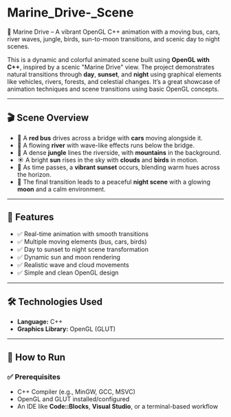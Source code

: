 # Marine_Drive-_Scene
🌉 Marine Drive – A vibrant OpenGL C++ animation with a moving bus, cars, river waves, jungle, birds, sun-to-moon transitions, and scenic day to night scenes.


This is a dynamic and colorful animated scene built using **OpenGL with C++**, inspired by a scenic "Marine Drive" view. The project demonstrates natural transitions through **day**, **sunset**, and **night** using graphical elements like vehicles, rivers, forests, and celestial changes. It’s a great showcase of animation techniques and scene transitions using basic OpenGL concepts.

---

## 🎬 Scene Overview

- 🚗 A **red bus** drives across a bridge with **cars** moving alongside it.
- 🌊 A flowing **river** with wave-like effects runs below the bridge.
- 🌲 A dense **jungle** lines the riverside, with **mountains** in the background.
- ☀️ A bright **sun** rises in the sky with **clouds** and **birds** in motion.
- 🌇 As time passes, a **vibrant sunset** occurs, blending warm hues across the horizon.
- 🌙 The final transition leads to a peaceful **night scene** with a glowing **moon** and a calm environment.

---

## 🎨 Features

- ✅ Real-time animation with smooth transitions
- ✅ Multiple moving elements (bus, cars, birds)
- ✅ Day to sunset to night scene transformation
- ✅ Dynamic sun and moon rendering
- ✅ Realistic wave and cloud movements
- ✅ Simple and clean OpenGL design

---

## 🛠 Technologies Used

- **Language:** C++
- **Graphics Library:** OpenGL (GLUT)

---

## 🚀 How to Run
### ✅ Prerequisites

- C++ Compiler (e.g., MinGW, GCC, MSVC)
- OpenGL and GLUT installed/configured
- An IDE like **Code::Blocks**, **Visual Studio**, or a terminal-based workflow


